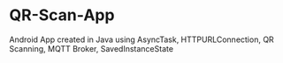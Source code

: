 # QR-Scan-App
Android App created in Java using AsyncTask, HTTPURLConnection, QR Scanning, MQTT Broker, SavedInstanceState
